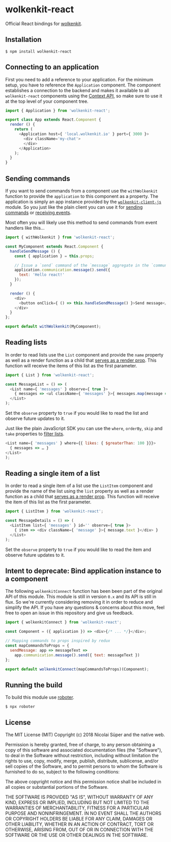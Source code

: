 # wolkenkit-react

Official React bindings for [wolkenkit](https://github.com/thenativeweb/wolkenkit).

## Installation

```shell
$ npm install wolkenkit-react
```

## Connecting to an application

First you need to add a reference to your application. For the minimum setup, you have to reference the `Application` component. The component establishes a connection to the backend and makes it available to all `wolkenkit-react` components using the [Context API](https://reactjs.org/docs/context.html), so make sure to use it at the top level of your component tree.

```js
import { Application } from 'wolkenkit-react';

export class App extends React.Component {
  render () {
    return (
      <Application host={ 'local.wolkenkit.io' } port={ 3000 }>
        <div className='my-chat'>
        </div>
      </Application>
    );
  }
}
```

## Sending commands

If you want to send commands from a component use the `withWolkenkit` function to provide the `application` to this component as a property. The application is simply an app instance provided by the [`wolkenkit-client-js`](https://docs.wolkenkit.io/latest/reference/building-a-client/connecting-to-an-application/) module. So you just like the plain client you can use it for [sending commands](https://docs.wolkenkit.io/latest/reference/building-a-client/sending-commands/) or [receiving events](https://docs.wolkenkit.io/latest/reference/building-a-client/receiving-events/).

Most often you will likely use this method to send commands from event handlers like this…

```js
import { withWolkenkit } from 'wolkenkit-react';

const MyComponent extends React.Component {
  handleSendMessage () {
    const { application } = this.props;

    // Issue a `send` command of the `message` aggregate in the `communication` context.
    application.communication.message().send({
      text: 'Hello react!'
    });
  }

  render () {
    <div>
      <button onClick={ () => this.handleSendMessage() }>Send message</button>
    </div>
  }
};

export default withWolkenkit(MyComponent);
```

## Reading lists

In order to read lists use the `List` component and provide the `name` property as well as a render function as a child that [serves as a render prop](https://reactjs.org/docs/render-props.html). This function will receive the items of this list as the first parameter.

```js
import { List } from 'wolkenkit-react';

const MessageList = () => (
  <List name={ 'messages' } observe={ true }>
    { messages => <ul className={ 'messages' }>{ messages.map(message => <li key={ message.id }>{ message.text }</li>) }</ul> }
  </List>
);
```

Set the `observe` property to `true` if you would like to read the list and observe future updates to it.

Just like the plain JavaScript SDK you can use the `where`, `orderBy`, `skip` and `take` properties to [filter lists](https://docs.wolkenkit.io/latest/reference/building-a-client/reading-lists/#filtering-lists).

```js
<List name={ 'messages' } where={{ likes: { $greaterThan: 100 }}}>
  { messages => … }
</List>
);
```

## Reading a single item of a list

In order to read a single item of a list use the `ListItem` component and provide the name of the list using the `list` property as well as a render function as a child that [serves as a render prop](https://reactjs.org/docs/render-props.html). This function will receive the item of this list as the first parameter.


```js
import { ListItem } from 'wolkenkit-react';

const MessageDetails = () => (
  <ListItem list={ 'messages' } id='' observe={ true }>
    { item => <div className={ 'message' }>{ message.text }</div> }
  </List>
);
```

Set the `observe` property to `true` if you would like to read the item and observe future updates to it.

## Intent to deprecate: Bind application instance to a component

The following `wolkenkitConnect` function has been been part of the original API of this module. This module is still in version `0.x` and its API is still in flux. So we're currently considering removing it in order to reduce and simplify the API. If you have any questions & concerns about this move, feel free to open an issue in this repository and give us feedback.

```js
import { wolkenkitConnect } from 'wolkenkit-react';

const Component = ({ application }) => <div>{/* ... */}</div>;

// Mapping commands to props inspired by redux
const mapCommandsToProps = {
  sendMessage: app => messageText =>
    app.communication.message().send({ text: messageText })
};

export default wolkenkitConnect(mapCommandsToProps)(Component);
```

## Running the build

To build this module use [roboter](https://www.npmjs.com/package/roboter).

```shell
$ npx roboter
```

## License

The MIT License (MIT)
Copyright (c) 2018 Nicolai Süper and the native web.

Permission is hereby granted, free of charge, to any person obtaining a copy of this software and associated documentation files (the "Software"), to deal in the Software without restriction, including without limitation the rights to use, copy, modify, merge, publish, distribute, sublicense, and/or sell copies of the Software, and to permit persons to whom the Software is furnished to do so, subject to the following conditions:

The above copyright notice and this permission notice shall be included in all copies or substantial portions of the Software.

THE SOFTWARE IS PROVIDED "AS IS", WITHOUT WARRANTY OF ANY KIND, EXPRESS OR IMPLIED, INCLUDING BUT NOT LIMITED TO THE WARRANTIES OF MERCHANTABILITY, FITNESS FOR A PARTICULAR PURPOSE AND NONINFRINGEMENT. IN NO EVENT SHALL THE AUTHORS OR COPYRIGHT HOLDERS BE LIABLE FOR ANY CLAIM, DAMAGES OR OTHER LIABILITY, WHETHER IN AN ACTION OF CONTRACT, TORT OR OTHERWISE, ARISING FROM, OUT OF OR IN CONNECTION WITH THE SOFTWARE OR THE USE OR OTHER DEALINGS IN THE SOFTWARE.
